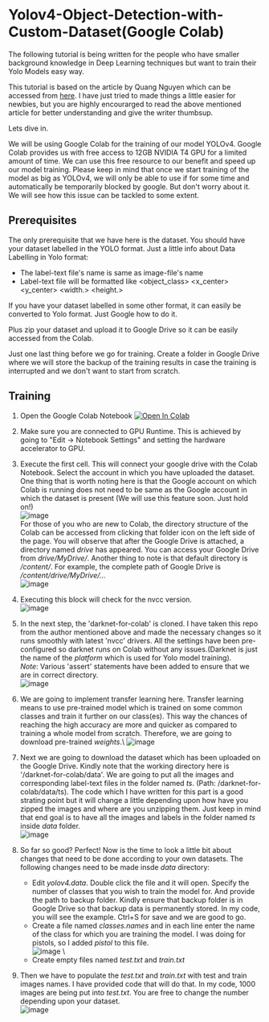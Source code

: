 # Yolov4-Object-Detection-with-Custom-Dataset(Google Colab)

The following tutorial is being written for the people who have smaller background knowledge in Deep Learning techniques but want to train their Yolo Models easy way. 

This tutorial is based on the article by Quang Nguyen which can be accessed from [here](https://towardsdatascience.com/yolov4-in-google-colab-train-your-custom-dataset-traffic-signs-with-ease-3243ca91c81d). I have just tried to made things a little easier for newbies, but you are highly encourarged to read the above mentioned article for better understanding and give the writer thumbsup. 

Lets dive in.

We will be using Google Colab for the training of our model YOLOv4. Google Colab provides us with free access to 12GB NVIDIA T4 GPU for a limited amount of time. We can use this free resource to our benefit and speed up our model training. Please keep in mind that once we start training of the model as big as YOLOv4, we will only be able to use if for some time and automatically be temporarily blocked by google. But don't worry about it. We will see how this issue can be tackled to some extent. 

## Prerequisites
The only prerequisite that we have here is the dataset. You should have your dataset labelled in the YOLO format. Just a little info about Data Labelling in Yolo format:
* The label-text file's name is same as image-file's name
* Label-text file will be formatted like <object_class> <x_center> <y_center> <width.> <height.>

If you have your dataset labelled in some other format, it can easily be converted to Yolo format. Just Google how to do it.

Plus zip your dataset and upload it to Google Drive so it can be easily accessed from the Colab.

Just one last thing before we go for training. Create a folder in Google Drive where we will store the backup of the training results in case the training is interrupted and we don't want to start from scratch. 

## Training
1. Open the Google Colab Notebook [![Open In Colab](https://colab.research.google.com/assets/colab-badge.svg)]()

2. Make sure you are connected to GPU Runtime. This is achieved by going to "Edit -> Notebook Settings" and setting the hardware accelerator to GPU. 

3. Execute the first cell. This will connect your google drive with the Colab Notebook. Select the account in which you have uploaded the dataset. One thing that is worth noting here is that the Google account on which Colab is running does not need to be same as the Google account in which the dataset is present (We will use this feature soon. Just hold on!)\
![image](https://user-images.githubusercontent.com/61320147/115934317-31b0d480-a4aa-11eb-9f47-dfb219dfaccc.png)\
For those of you who are new to Colab, the directory structure of the Colab can be accessed from clicking that folder icon on the left side of the page. You will observe that after the Google Drive is attached, a directory named *drive* has appeared. You can access your Google Drive from *drive/MyDrive/*. Another thing to note is that default directory is */content/*. For example, the complete path of Google Drive is */content/drive/MyDrive/...* \
![image](https://user-images.githubusercontent.com/61320147/115941407-ad1c8100-a4be-11eb-9937-6949ee5f59b2.png)

4. Executing this block will check for the nvcc version. \
![image](https://user-images.githubusercontent.com/61320147/115937208-c0c0eb00-a4b0-11eb-9db4-c286b66c8d0f.png)

5. In the next step, the 'darknet-for-colab' is cloned. I have taken this repo from the author mentioned above and made the necessary changes so it runs smoothly with latest 'nvcc' drivers. All the settings have been pre-configured so darknet runs on Colab without any issues.(Darknet is just the name of the *platform* which is used for Yolo model training). \
        *Note*: Various 'assert' statements have been added to ensure that we are in correct directory. \
        ![image](https://user-images.githubusercontent.com/61320147/115938376-db489380-a4b3-11eb-984c-38408e1b3881.png)

6. We are going to implement transfer learning here. Transfer learning means to use pre-trained model which is trained on some common classes and train it further on our class(es). This way the chances of reaching the high accuracy are more and quicker as compared to training a whole model from scratch. Therefore, we are going to download pre-trained *weights*.\ 
![image](https://user-images.githubusercontent.com/61320147/115938342-ba803e00-a4b3-11eb-9440-a306730603a1.png)

7. Next we are going to download the dataset which has been uploaded on the Google Drive. Kindly note that the working directory here is '/darknet-for-colab/data'. We are going to put all the images and corresponding label-text files in the folder named *ts*. (Path: /darknet-for-colab/data/ts).
The code which I have written for this part is a good strating point but it will change a little depending upon how have you zipped the images and where are you unzipping them. Just keep in mind that end goal is to have all the images and labels in the folder named *ts* inside *data* folder. \
![image](https://user-images.githubusercontent.com/61320147/115940626-b22c0100-a4bb-11eb-919d-5eb4fcab7568.png)


8. So far so good? Perfect! Now is the time to look a little bit about changes that need to be done according to your own datasets. The following changes need to be made insde *data* directory:
    * Edit *yolov4.data*. Double click the file and it will open. Specify the number of classes that you wish to train the model for. And provide the path to backup folder. Kindly ensure that backup folder is in Google Drive so that backup data is permanently stored. In my code, you will see the example. Ctrl+S for save and we are good to go.
    * Create a file named *classes.names* and in each line enter the name of the class for which you are training the model. I was doing for pistols, so I added *pistol* to this file. \
       ![image](https://user-images.githubusercontent.com/61320147/115941857-bdcdf680-a4c0-11eb-8b18-28fc6cc7b1dc.png) \
    * Create empty files named *test.txt* and *train.txt*

9. Then we have to populate the *test.txt* and *train.txt* with test and train images names. I have provided code that will do that. In my code, 1000 images are being put into *test.txt*. You are free to change the number depending upon your dataset. \
![image](https://user-images.githubusercontent.com/61320147/115941985-3a60d500-a4c1-11eb-9298-eb96f6889ca7.png)





